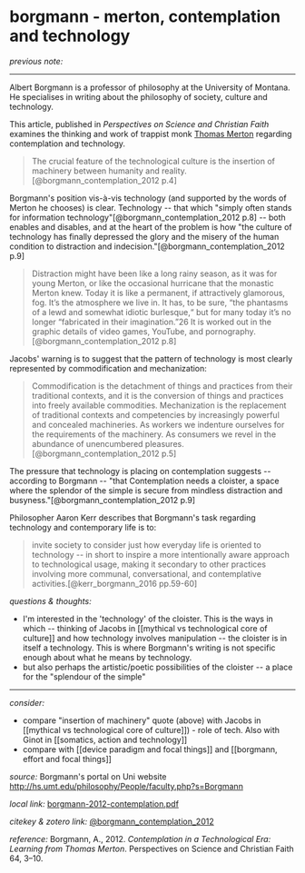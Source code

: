 # borgmann - merton, contemplation and technology

_previous note:_ 

---

Albert Borgmann is a professor of philosophy at the University of Montana. He specialises in writing about the philosophy of society, culture and technology. 

This article, published in _Perspectives on Science and Christian Faith_ examines the thinking and work of trappist monk [Thomas Merton](https://en.wikipedia.org/wiki/Thomas_Merton) regarding contemplation and technology.  

>The crucial feature of the technological culture is the insertion of machinery between humanity and reality.[@borgmann_contemplation_2012 p.4]

Borgmann's position vis-à-vis technology (and supported by the words of Merton he chooses) is clear. Technology -- that which "simply often stands for information technology"[@borgmann_contemplation_2012 p.8] -- both enables and disables, and at the heart of the problem is how "the culture of technology has finally depressed the glory and the misery of the human condition to distraction and indecision."[@borgmann_contemplation_2012 p.9]

>Distraction might have been like a long rainy season, as it was for young Merton, or like the occasional hurricane that the monastic Merton knew. Today it is like a permanent, if attractively glamorous, fog. It’s the atmosphere we live in. It has, to be sure, “the phantasms of a lewd and somewhat idiotic burlesque,“ but for many today it’s no longer “fabricated in their imagination.”26 It is worked out in the graphic details of video games, YouTube, and pornography.[@borgmann_contemplation_2012 p.8]

Jacobs' warning is to suggest that the pattern of technology is most clearly represented by commodification and mechanization:

>Commodification is the detachment of things and practices from their traditional contexts, and it is the conversion of things and practices into freely available commodities. Mechanization is the replacement of traditional contexts and competencies by increasingly powerful and concealed machineries. As workers we indenture ourselves for the requirements of the machinery. As consumers we revel in the abundance of unencumbered pleasures.[@borgmann_contemplation_2012 p.5]

The pressure that technology is placing on contemplation suggests -- according to Borgmann -- "that Contemplation needs a cloister, a space where the splendor of the simple is secure from mindless distraction and busyness."[@borgmann_contemplation_2012 p.9]

Philosopher Aaron Kerr describes that Borgmann's task regarding technology and contemporary life is to:

>invite society to consider just how everyday life is oriented to technology -- in short to inspire a more intentionally aware approach to technological usage, making it secondary to other practices involving more communal, conversational, and contemplative activities.[@kerr_borgmann_2016 pp.59-60]




_questions & thoughts:_

- I'm interested in the 'technology' of the cloister. This is the ways in which -- thinking of Jacobs in [[mythical vs technological core of culture]] and how technology involves manipulation -- the cloister is in itself a technology. This is where Borgmann's writing is not specific enough about what he means by technology.
- but also perhaps the artistic/poetic possibilities of the cloister -- a place for the "splendour of the simple"

--- 

_consider:_

- compare "insertion of machinery" quote (above) with Jacobs in [[mythical vs technological core of culture]]) - role of tech. Also with Ginot in [[somatics, action and technology]]
- compare with [[device paradigm and focal things]] and [[borgmann, effort and focal things]]


_source:_ Borgmann's portal on Uni website <http://hs.umt.edu/philosophy/People/faculty.php?s=Borgmann>

_local link:_ [borgmann-2012-contemplation.pdf](hook://file/nqOhgct4C?p=RHJvcGJveC9iaWJsaW9ncmFwaHkgcGRmcw==&n=borgmann-2012-contemplation.pdf)

_citekey & zotero link:_ [@borgmann_contemplation_2012](zotero://select/items/1_9A82SSTG)


_reference:_ Borgmann, A., 2012. _Contemplation in a Technological Era: Learning from Thomas Merton_. Perspectives on Science and Christian Faith 64, 3–10.


